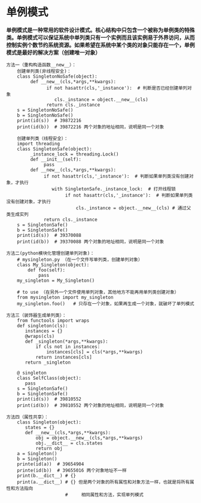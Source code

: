 # 单例模式
**单例模式是一种常用的软件设计模式。核心结构中只包含一个被称为单例类的特殊类。单例模式可以保证系统中单列类只有一个实例而且该实例易于外界访问，从而控制实例个数节约系统资源。如果希望在系统中某个类的对象只能存在一个，单例模式是最好的解决方案（创建唯一对象）**

    方法一（重构构造函数__new__）：
		创建单列类(非线程安全)：
		class SingletonNoSafe(object):
		     def __new__(cls,*args,**kwargs):
		           if not hasattr(cls,'_instance'):  # 判断是否已经创建单列对象
		              cls._instance = object.__new__(cls)
		           return cls._instance
		s = SingletonNoSafe()
		b = SingletonNoSafe()
		print(id(s))  # 39872216
		print(id(b))  # 39872216 两个对象的地址相同，说明是同一个对象
	
	    创建单列类（线程安全）：
	    import threading
	    class SingletonSafe(object):
	         _instance_lock = threading.Lock()
	         def __init__(self):
	              pass
	         def __new__(cls,*args,**kwargs):
	              if not hasattr(cls,'_instance'):  # 判断如果单列类没有创建对象，才执行
	                 with SingletonSafe._instance_lock:  # 打开线程锁
	                      if not hasattr(cls,'_instance'):  # 判断如果单列类没有创建对象，才执行
	                          cls._instance = object.__new__(cls) # 通过父类生成实列
	              return cls._instance 
	    s = SingletonSafe()
		b = SingletonSafe()
		print(id(s))  # 39370088
		print(id(b))  # 39370088 两个对象的地址相同，说明是同一个对象

    方法二(python模块化管理创建单列对象)：
		# mysingleton.py （在一个文件写单列类，创建单列对象）
		class My_Singleton(object):
		    def foo(self):
		        pass
		my_singleton = My_Singleton()
		
		# to use （在另外一个文件使用单列对象，其他地方不能再用单列类创建对象）
		from mysingleton import my_singleton
		my_singleton.foo()   # 只存在一个对象，如果再生成一个对象，就破坏了单列模式

    方法三（装饰器生成单列类）：
	    from functools import wraps
	    def singleton(cls):
	       instances = {}
	       @wraps(cls)
	       def _singleton(*args,**kwargs):
	           if cls not in instances:
	               instances[cls] = cls(*args,**kwargs)
	           return instances[cls]
	       return _singleton
	
	    @ singleton
	    class SelfClass(object):
	       pass
	    s = SingletonSafe()
		b = SingletonSafe()
		print(id(s))  # 39810552
		print(id(b))  # 39810552 两个对象的地址相同，说明是同一个对象

    方法四（属性共享）：
		class Singleton(object):
		   states = {}
		   def __new__(cls,*args,**kwargs):
		       obj = object.__new__(cls,*args,**kwargs)
		       obj.__dict__ = cls.states
		       return obj
		a = Singleton()
		b = Singleton()
		printe(id(a))  # 39654904
		printe(id(b))  # 39655016 两个对象地址不一样
		print(b.__dict__) # {}
		print(a.__dict__) # {} 但是两个对象的所有属性和对象方法一样，也就是将所有属性和方法指向
		                  #     相同属性和方法，实现单列模式